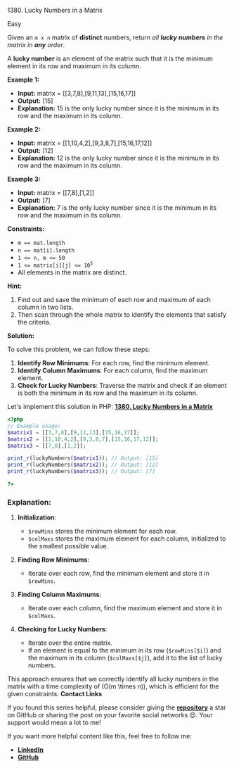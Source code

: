 1380\. Lucky Numbers in a Matrix

Easy

Given an `m x n` matrix of **distinct** numbers, return _all **lucky numbers** in the matrix in **any** order_.

A **lucky number** is an element of the matrix such that it is the minimum element in its row and maximum in its column.

**Example 1:**

- **Input:** matrix = [[3,7,8],[9,11,13],[15,16,17]]
- **Output:** [15]
- **Explanation:** 15 is the only lucky number since it is the minimum in its row and the maximum in its column.

**Example 2:**

- **Input:** matrix = [[1,10,4,2],[9,3,8,7],[15,16,17,12]]
- **Output:** [12]
- **Explanation:** 12 is the only lucky number since it is the minimum in its row and the maximum in its column.

**Example 3:**

- **Input:** matrix = [[7,8],[1,2]]
- **Output:** [7]
- **Explanation:** 7 is the only lucky number since it is the minimum in its row and the maximum in its column.

**Constraints:**

- <code>m == mat.length</code>
- <code>n == mat[i].length</code>
- <code>1 <= n, m <= 50</code>
- <code>1 <= matrix[i][j] <= 10<sup>5</sup></code>
- All elements in the matrix are distinct.

**Hint:**
1. Find out and save the minimum of each row and maximum of each column in two lists.
2. Then scan through the whole matrix to identify the elements that satisfy the criteria.


**Solution:**


To solve this problem, we can follow these steps:

1. **Identify Row Minimums**: For each row, find the minimum element.
2. **Identify Column Maximums**: For each column, find the maximum element.
3. **Check for Lucky Numbers**: Traverse the matrix and check if an element is both the minimum in its row and the maximum in its column.

Let's implement this solution in PHP: **[1380. Lucky Numbers in a Matrix](https://github.com/mah-shamim/leet-code-in-php/tree/main/algorithms/001380-lucky-numbers-in-a-matrix/solution.php)**

```php
<?php
// Example usage:
$matrix1 = [[3,7,8],[9,11,13],[15,16,17]];
$matrix2 = [[1,10,4,2],[9,3,8,7],[15,16,17,12]];
$matrix3 = [[7,8],[1,2]];

print_r(luckyNumbers($matrix1)); // Output: [15]
print_r(luckyNumbers($matrix2)); // Output: [12]
print_r(luckyNumbers($matrix3)); // Output: [7]

?>
```

### Explanation:

1. **Initialization**:
   - `$rowMins` stores the minimum element for each row.
   - `$colMaxs` stores the maximum element for each column, initialized to the smallest possible value.

2. **Finding Row Minimums**:
   - Iterate over each row, find the minimum element and store it in `$rowMins`.

3. **Finding Column Maximums**:
   - Iterate over each column, find the maximum element and store it in `$colMaxs`.

4. **Checking for Lucky Numbers**:
   - Iterate over the entire matrix.
   - If an element is equal to the minimum in its row (`$rowMins[$i]`) and the maximum in its column (`$colMaxs[$j]`), add it to the list of lucky numbers.

This approach ensures that we correctly identify all lucky numbers in the matrix with a time complexity of \(O(m \times n)\), which is efficient for the given constraints.
**Contact Links**

If you found this series helpful, please consider giving the **[repository](https://github.com/mah-shamim/leet-code-in-php)** a star on GitHub or sharing the post on your favorite social networks 😍. Your support would mean a lot to me!

If you want more helpful content like this, feel free to follow me:

- **[LinkedIn](https://www.linkedin.com/in/arifulhaque/)**
- **[GitHub](https://github.com/mah-shamim)**
